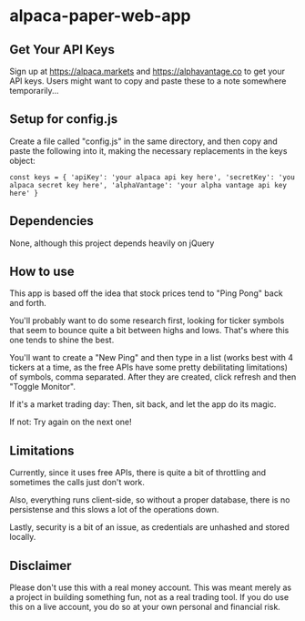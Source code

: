 # alpaca-paper-web-app

## Get Your API Keys

Sign up at https://alpaca.markets and https://alphavantage.co to get your API keys. Users might want to copy and paste these to a note somewhere temporarily...

## Setup for config.js

Create a file called "config.js" in the same directory, and then copy and paste the following into it, making the necessary replacements in the keys object:

`
const keys = {
    'apiKey': 'your alpaca api key here',
    'secretKey': 'you alpaca secret key here',
    'alphaVantage': 'your alpha vantage api key here'
}
` 

## Dependencies

None, although this project depends heavily on jQuery

## How to use

This app is based off the idea that stock prices tend to "Ping Pong" back and forth.

You'll probably want to do some research first, looking for ticker symbols that seem to bounce quite a bit between highs and lows. That's where this one tends to shine the best.

You'll want to create a "New Ping" and then type in a list (works best with 4 tickers at a time, as the free APIs have some pretty debilitating limitations) of symbols, comma separated. After they are created, click refresh and then "Toggle Monitor".

If it's a market trading day:
Then, sit back, and let the app do its magic.

If not:
Try again on the next one!

## Limitations

Currently, since it uses free APIs, there is quite a bit of throttling and sometimes the calls just don't work.

Also, everything runs client-side, so without a proper database, there is no persistense and this slows a lot of the operations down.

Lastly, security is a bit of an issue, as credentials are unhashed and stored locally.

## Disclaimer

Please don't use this with a real money account. This was meant merely as a project in building something fun, not as a real trading tool. If you do use this on a live account, you do so at your own personal and financial risk.